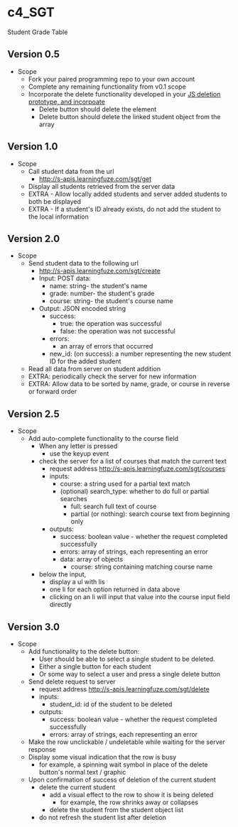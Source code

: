 # c4_SGT
Student Grade Table



## Version 0.5
- Scope
  - Fork your paired programming repo to your own account
  - Complete any remaining functionality from v0.1 scope
  - Incorporate the delete functionality developed in your <a href='https://github.com/Learning-Fuze/prototypes/tree/master/js-deletion' target='_blank'>JS deletion prototype, and incorpoate</a>
    - Delete button should delete the element
    - Delete button should delete the linked student object from the array

## Version 1.0
- Scope
  - Call student data from the url 
    - http://s-apis.learningfuze.com/sgt/get
  - Display all students retrieved from the server data
  - EXTRA - Allow locally added students and server added students to both be displayed
  - EXTRA - If a student's ID already exists, do not add the student to the local information

## Version 2.0
- Scope
  - Send student data to the following url
    - http://s-apis.learningfuze.com/sgt/create
    - Input: POST data:
      - name: string- the student's name
      - grade: number- the student's grade
      - course: string- the student's course name
    - Output: JSON encoded string
      - success:
        - true: the operation was successful
        - false: the operation was not successful
      - errors:
        - an array of errors that occurred
      - new_id: (on success): a number representing the new student ID for the added student
  - Read all data from server on student addition
  - EXTRA: periodically check the server for new information
  - EXTRA: Allow data to be sorted by name, grade, or course in reverse or forward order

## Version 2.5
- Scope
  - Add auto-complete functionality to the course field
    - When any letter is pressed
      - use the keyup event
    - check the server for a list of courses that match the current text
      - request address http://s-apis.learningfuze.com/sgt/courses
      - inputs:
        - course: a string used for a partial text match
        - (optional) search_type: whether to do full or partial searches
          - full: search full text of course
          - partial (or nothing): search course text from beginning only
      - outputs:
        - success: boolean value - whether the request completed successfully
        - errors: array of strings, each representing an error
        - data: array of objects
          - course: string containing matching course name
    - below the input, 
      - display a ul with lis 
      - one li for each option returned in data above
      - clicking on an li will input that value into the course input field directly

## Version 3.0
- Scope
  - Add functionality to the delete button:
    - User should be able to select a single student to be deleted.
    - Either a single button for each student
    - Or some way to select a user and press a single delete button
  - Send delete request to server 
    - request address http://s-apis.learningfuze.com/sgt/delete
    - inputs:
      - student_id: id of the student to be deleted
    - outputs:
      - success: boolean value - whether the request completed successfully
      - errors: array of strings, each representing an error
  - Make the row unclickable / undeletable while waiting for the server response
  - Display some visual indication that the row is busy
    - for example, a spinning wait symbol in place of the delete button's normal text / graphic 
  - Upon confirmation of success of deletion of the current student
    - delete the current student
      - add a visual effect to the row to show it is being deleted
         - for example, the row shrinks away or collapses
      - delete the student from the student object list
    - do not refresh the student list after deletion
     


